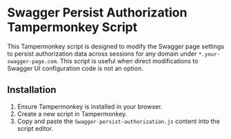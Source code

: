 # Swagger Persist Authorization Tampermonkey Script

This Tampermonkey script is designed to modify the Swagger page settings to persist authorization data across sessions for any domain under `*.your-swagger-page.com`. This script is useful when direct modifications to Swagger UI configuration code is not an option.

## Installation

1. Ensure Tampermonkey is installed in your browser.
2. Create a new script in Tampermonkey.
3. Copy and paste the `Swagger-persist-authorization.js` content into the script editor.
